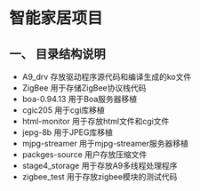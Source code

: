 # 智能家居项目

## 一、 目录结构说明
- A9_drv 存放驱动程序源代码和编译生成的ko文件
- ZigBee 用于存储ZigBee协议栈代码
- boa-0.94.13 用于Boa服务器移植
- cgic205 用于cgi库移植
- html-monitor 用于存放html文件和cgi文件
- jepg-8b 用于JPEG库移植
- mjpg-streamer 用于mjpg-streamer服务器移植
- packges-source 用户存放压缩文件
- stage4_storage 用于存放A9多线程处理程序
- zigbee_test 用于存放zigbee模块的测试代码
